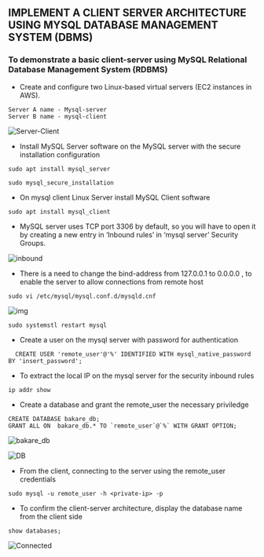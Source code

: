 ## IMPLEMENT A CLIENT SERVER ARCHITECTURE USING MYSQL DATABASE MANAGEMENT SYSTEM (DBMS)

### To demonstrate a basic client-server using MySQL Relational Database Management System (RDBMS)

* Create and configure two Linux-based virtual servers (EC2 instances in AWS).
```
Server A name - Mysql-server
Server B name - mysql-client
```
![Server-Client](https://user-images.githubusercontent.com/114327344/195404537-b5cc0a2d-39fd-4419-a67a-d39517f460fd.PNG)

* Install MySQL Server software on the MySQL server with the secure installation configuration

`sudo apt install mysql_server`

`sudo mysql_secure_installation`

* On mysql client Linux Server install MySQL Client software

`sudo apt install mysql_client`

* MySQL server uses TCP port 3306 by default, so you will have to open it by creating a new entry in ‘Inbound rules’ in ‘mysql server’ Security Groups.

![inbound](https://user-images.githubusercontent.com/114327344/195405230-91474814-ee66-46c2-aaa2-b55e5a158e93.PNG)


* There is a need to change the bind-address from 127.0.0.1 to 0.0.0.0 , to enable the server to allow connections from remote host

`sudo vi /etc/mysql/mysql.conf.d/mysqld.cnf`

![img](https://user-images.githubusercontent.com/114327344/195405460-52df462b-9a83-4f3b-a309-f6c683c4ec07.PNG)


`sudo systemstl restart mysql`

* Create a user on the mysql server with password for authentication 

`  CREATE USER 'remote_user'@'%' IDENTIFIED WITH mysql_native_password BY 'insert_password';`

* To extract the  local IP on the mysql server for the security inbound rules

`ip addr show`

* Create a database and grant the remote_user the necessary priviledge

```
CREATE DATABASE bakare_db;
GRANT ALL ON  bakare_db.* TO `remote_user`@`%` WITH GRANT OPTION;
```
![bakare_db](https://user-images.githubusercontent.com/114327344/195406485-e300e4fc-af9e-423a-972d-c8d24b85d8e0.PNG)

![DB](https://user-images.githubusercontent.com/114327344/195406742-1fa70727-7ed7-4c5d-946e-74f5772b567c.PNG)

* From the client, connecting to the server using the remote_user credentials

`sudo mysql -u remote_user -h <private-ip> -p`

* To confirm the client-server architecture, display the database name from the client side

`show databases;`

![Connected](https://user-images.githubusercontent.com/114327344/195406742-1fa70727-7ed7-4c5d-946e-74f5772b567c.PNG)
